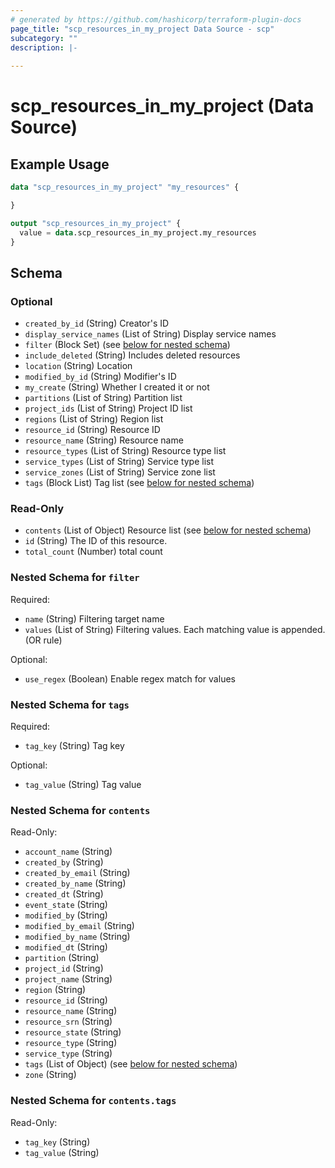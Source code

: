 ```yaml
---
# generated by https://github.com/hashicorp/terraform-plugin-docs
page_title: "scp_resources_in_my_project Data Source - scp"
subcategory: ""
description: |-
  
---
```


# scp_resources_in_my_project (Data Source)



## Example Usage

```terraform
data "scp_resources_in_my_project" "my_resources" {

}

output "scp_resources_in_my_project" {
  value = data.scp_resources_in_my_project.my_resources
}
```

<!-- schema generated by tfplugindocs -->
## Schema

### Optional

- `created_by_id` (String) Creator's ID
- `display_service_names` (List of String) Display service names
- `filter` (Block Set) (see [below for nested schema](#nestedblock--filter))
- `include_deleted` (String) Includes deleted resources
- `location` (String) Location
- `modified_by_id` (String) Modifier's ID
- `my_create` (String) Whether I created it or not
- `partitions` (List of String) Partition list
- `project_ids` (List of String) Project ID list
- `regions` (List of String) Region list
- `resource_id` (String) Resource ID
- `resource_name` (String) Resource name
- `resource_types` (List of String) Resource type list
- `service_types` (List of String) Service type list
- `service_zones` (List of String) Service zone list
- `tags` (Block List) Tag list (see [below for nested schema](#nestedblock--tags))

### Read-Only

- `contents` (List of Object) Resource list (see [below for nested schema](#nestedatt--contents))
- `id` (String) The ID of this resource.
- `total_count` (Number) total count

<a id="nestedblock--filter"></a>
### Nested Schema for `filter`

Required:

- `name` (String) Filtering target name
- `values` (List of String) Filtering values. Each matching value is appended. (OR rule)

Optional:

- `use_regex` (Boolean) Enable regex match for values


<a id="nestedblock--tags"></a>
### Nested Schema for `tags`

Required:

- `tag_key` (String) Tag key

Optional:

- `tag_value` (String) Tag value


<a id="nestedatt--contents"></a>
### Nested Schema for `contents`

Read-Only:

- `account_name` (String)
- `created_by` (String)
- `created_by_email` (String)
- `created_by_name` (String)
- `created_dt` (String)
- `event_state` (String)
- `modified_by` (String)
- `modified_by_email` (String)
- `modified_by_name` (String)
- `modified_dt` (String)
- `partition` (String)
- `project_id` (String)
- `project_name` (String)
- `region` (String)
- `resource_id` (String)
- `resource_name` (String)
- `resource_srn` (String)
- `resource_state` (String)
- `resource_type` (String)
- `service_type` (String)
- `tags` (List of Object) (see [below for nested schema](#nestedobjatt--contents--tags))
- `zone` (String)

<a id="nestedobjatt--contents--tags"></a>
### Nested Schema for `contents.tags`

Read-Only:

- `tag_key` (String)
- `tag_value` (String)


